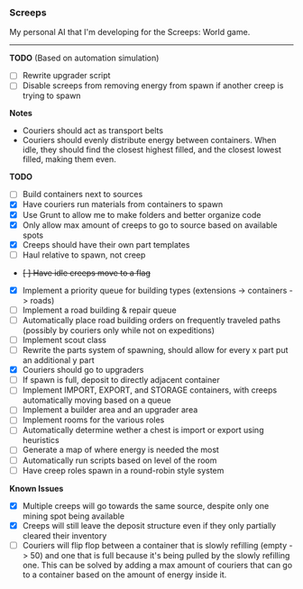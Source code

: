### Screeps

My personal AI that I'm developing for the Screeps: World game.

---

**TODO** (Based on automation simulation)

- [ ] Rewrite upgrader script
- [ ] Disable screeps from removing energy from spawn if another creep is trying to spawn

**Notes**

- Couriers should act as transport belts
- Couriers should evenly distribute energy between containers. When idle, they should find the closest highest filled, and the closest lowest filled, making them even.

**TODO**

- [ ] Build containers next to sources
- [x] Have couriers run materials from containers to spawn
- [x] Use Grunt to allow me to make folders and better organize code
- [x] Only allow max amount of creeps to go to source based on available spots
- [x] Creeps should have their own part templates
- [ ] Haul relative to spawn, not creep
- ~~[ ] Have idle creeps move to a flag~~
- [x] Implement a priority queue for building types (extensions -> containers -> roads)
- [ ] Implement a road building & repair queue
- [ ] Automatically place road building orders on frequently traveled paths (possibly by couriers only while not on expeditions)
- [ ] Implement scout class
- [ ] Rewrite the parts system of spawning, should allow for every x part put an additional y part
- [x] Couriers should go to upgraders
- [ ] If spawn is full, deposit to directly adjacent container
- [ ] Implement IMPORT, EXPORT, and STORAGE containers, with creeps automatically moving based on a queue
- [ ] Implement a builder area and an upgrader area
- [ ] Implement rooms for the various roles
- [ ] Automatically determine wether a chest is import or export using heuristics
- [ ] Generate a map of where energy is needed the most
- [ ] Automatically run scripts based on level of the room
- [ ] Have creep roles spawn in a round-robin style system

**Known Issues**

- [x] Multiple creeps will go towards the same source, despite only one mining spot being available
- [x] Creeps will still leave the deposit structure even if they only partially cleared their inventory
- [ ] Couriers will flip flop between a container that is slowly refilling (empty -> 50) and one that is full because it's being pulled by the slowly refilling one. This can be solved by adding a max amount of couriers that can go to a container based on the amount of energy inside it.
